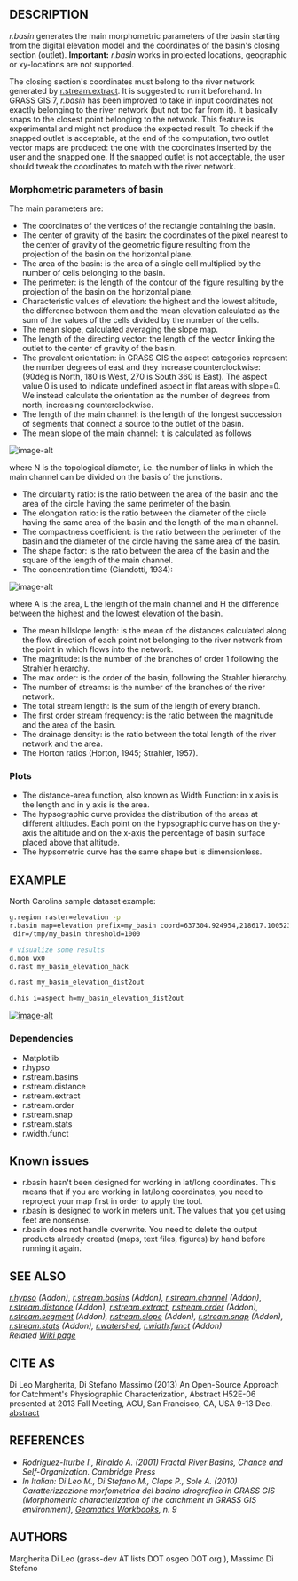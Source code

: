 ## DESCRIPTION

*r.basin* generates the main morphometric parameters of the basin
starting from the digital elevation model and the coordinates of the
basin's closing section (outlet). **Important:** *r.basin* works in
projected locations, geographic or xy-locations are not supported.

The closing section's coordinates must belong to the river network
generated by
[r.stream.extract](https://grass.osgeo.org/grass-stable/manuals/r.stream.extract.html).
It is suggested to run it beforehand. In GRASS GIS 7, *r.basin* has been
improved to take in input coordinates not exactly belonging to the river
network (but not too far from it). It basically snaps to the closest
point belonging to the network. This feature is experimental and might
not produce the expected result. To check if the snapped outlet is
acceptable, at the end of the computation, two outlet vector maps are
produced: the one with the coordinates inserted by the user and the
snapped one. If the snapped outlet is not acceptable, the user should
tweak the coordinates to match with the river network.

### Morphometric parameters of basin

The main parameters are:

  - The coordinates of the vertices of the rectangle containing the
    basin.
  - The center of gravity of the basin: the coordinates of the pixel
    nearest to the center of gravity of the geometric figure resulting
    from the projection of the basin on the horizontal plane.
  - The area of the basin: is the area of a single cell multiplied by
    the number of cells belonging to the basin.
  - The perimeter: is the length of the contour of the figure resulting
    by the projection of the basin on the horizontal plane.
  - Characteristic values of elevation: the highest and the lowest
    altitude, the difference between them and the mean elevation
    calculated as the sum of the values of the cells divided by the
    number of the cells.
  - The mean slope, calculated averaging the slope map.
  - The length of the directing vector: the length of the vector linking
    the outlet to the center of gravity of the basin.
  - The prevalent orientation: in GRASS GIS the aspect categories
    represent the number degrees of east and they increase
    counterclockwise: (90deg is North, 180 is West, 270 is South 360 is
    East). The aspect value 0 is used to indicate undefined aspect in
    flat areas with slope=0. We instead calculate the orientation as the
    number of degrees from north, increasing counterclockwise.
  - The length of the main channel: is the length of the longest
    succession of segments that connect a source to the outlet of the
    basin.
  - The mean slope of the main channel: it is calculated as follows

  

![image-alt](r_basin1.png)

  
where N is the topological diameter, i.e. the number of links in which
the main channel can be divided on the basis of the junctions.

  - The circularity ratio: is the ratio between the area of the basin
    and the area of the circle having the same perimeter of the basin.
  - The elongation ratio: is the ratio between the diameter of the
    circle having the same area of the basin and the length of the main
    channel.
  - The compactness coefficient: is the ratio between the perimeter of
    the basin and the diameter of the circle having the same area of the
    basin.
  - The shape factor: is the ratio between the area of the basin and the
    square of the length of the main channel.
  - The concentration time (Giandotti, 1934):

  

![image-alt](r_basin2.png)

  
where A is the area, L the length of the main channel and H the
difference between the highest and the lowest elevation of the basin.

  - The mean hillslope length: is the mean of the distances calculated
    along the flow direction of each point not belonging to the river
    network from the point in which flows into the network.
  - The magnitude: is the number of the branches of order 1 following
    the Strahler hierarchy.
  - The max order: is the order of the basin, following the Strahler
    hierarchy.
  - The number of streams: is the number of the branches of the river
    network.
  - The total stream length: is the sum of the length of every branch.
  - The first order stream frequency: is the ratio between the magnitude
    and the area of the basin.
  - The drainage density: is the ratio between the total length of the
    river network and the area.
  - The Horton ratios (Horton, 1945; Strahler, 1957).

### Plots

  - The distance-area function, also known as Width Function: in x axis
    is the length and in y axis is the area.
  - The hypsographic curve provides the distribution of the areas at
    different altitudes. Each point on the hypsographic curve has on the
    y-axis the altitude and on the x-axis the percentage of basin
    surface placed above that altitude.
  - The hypsometric curve has the same shape but is dimensionless.

## EXAMPLE

North Carolina sample dataset example:

```sh
g.region raster=elevation -p
r.basin map=elevation prefix=my_basin coord=637304.924954,218617.100523 \
 dir=/tmp/my_basin threshold=1000

# visualize some results
d.mon wx0
d.rast my_basin_elevation_hack

d.rast my_basin_elevation_dist2out

d.his i=aspect h=my_basin_elevation_dist2out
```

[![image-alt](r_basin_map.png)](r_basin_map.png)

### Dependencies

  - Matplotlib
  - r.hypso
  - r.stream.basins
  - r.stream.distance
  - r.stream.extract
  - r.stream.order
  - r.stream.snap
  - r.stream.stats
  - r.width.funct

## Known issues

  - r.basin hasn't been designed for working in lat/long coordinates.
    This means that if you are working in lat/long coordinates, you need
    to reproject your map first in order to apply the tool.
  - r.basin is designed to work in meters unit. The values that you get
    using feet are nonsense.
  - r.basin does not handle overwrite. You need to delete the output
    products already created (maps, text files, figures) by hand before
    running it again.

## SEE ALSO

*[r.hypso](r.hypso.md) (Addon), [r.stream.basins](r.stream.basins.md)
(Addon), [r.stream.channel](r.stream.channel.md) (Addon),
[r.stream.distance](r.stream.distance.md) (Addon),
[r.stream.extract](https://grass.osgeo.org/grass-stable/manuals/r.stream.extract.html),
[r.stream.order](r.stream.order.md) (Addon),
[r.stream.segment](r.stream.segment.md) (Addon),
[r.stream.slope](r.stream.slope.md) (Addon),
[r.stream.snap](r.stream.snap.md) (Addon),
[r.stream.stats](r.stream.stats.md) (Addon),
[r.watershed](https://grass.osgeo.org/grass-stable/manuals/r.watershed.html),
[r.width.funct](r.width.funct.md) (Addon)  
Related [Wiki page](https://grasswiki.osgeo.org/wiki/R.basin)*

## CITE AS

Di Leo Margherita, Di Stefano Massimo (2013) An Open-Source Approach for
Catchment's Physiographic Characterization, Abstract H52E-06 presented
at 2013 Fall Meeting, AGU, San Francisco, CA, USA 9-13 Dec.
[abstract](http://abstractsearch.agu.org/meetings/2013/FM/sections/H/sessions/H52E/abstracts/H52E-06.html)

## REFERENCES

  - *Rodriguez-Iturbe I., Rinaldo A. (2001) Fractal River Basins, Chance
    and Self-Organization. Cambridge Press*
  - *In Italian: Di Leo M., Di Stefano M., Claps P., Sole A. (2010)
    Caratterizzazione morfometrica del bacino idrografico in GRASS GIS
    (Morphometric characterization of the catchment in GRASS GIS
    environment), [Geomatics
    Workbooks](https://www.geolab.polimi.it/volume-9/), n. 9*

## AUTHORS

Margherita Di Leo (grass-dev AT lists DOT osgeo DOT org ), Massimo Di
Stefano
